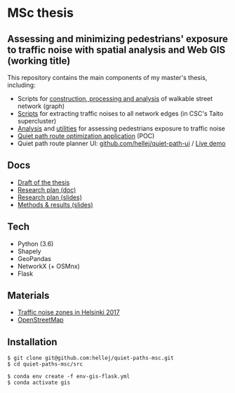 # MSc thesis
## Assessing and minimizing pedestrians' exposure to traffic noise with spatial analysis and Web GIS (working title)
This repository contains the main components of my master's thesis, including:
* Scripts for [construction, processing and analysis](src/scripts_analysis/network_full_processing.py) of walkable street network (graph)
* [Scripts](https://github.com/hellej/quiet-paths-msc/tree/master/src/batch_jobs) for extracting traffic noises to all network edges (in CSC's Taito supercluster) 
* [Analysis](https://github.com/hellej/quiet-paths-msc/tree/master/src/scripts_analysis) and [utilities](src/utils/exposures.py) for assessing pedestrians exposure to traffic noise
* [Quiet path route optimization application](src/quiet_paths_app.py) (POC)
* Quiet path route planner UI: [github.com/hellej/quiet-path-ui](https://github.com/hellej/quiet-path-ui) / [Live demo](https://quietpath.web.app/)

## Docs
* [Draft of the thesis](thesis/thesis.docx)
* [Research plan (doc)](thesis/research_plan_doc.pdf)
* [Research plan (slides)](thesis/research_plan_slides.pdf)
* [Methods & results (slides)](thesis/methods_results.pdf)

## Tech
* Python (3.6)
* Shapely
* GeoPandas
* NetworkX (+ OSMnx)
* Flask

## Materials
* [Traffic noise zones in Helsinki 2017](https://hri.fi/data/en_GB/dataset/helsingin-kaupungin-meluselvitys-2017)
* [OpenStreetMap](https://www.openstreetmap.org/about/)

## Installation
```
$ git clone git@github.com:hellej/quiet-paths-msc.git
$ cd quiet-paths-msc/src

$ conda env create -f env-gis-flask.yml
$ conda activate gis
```
